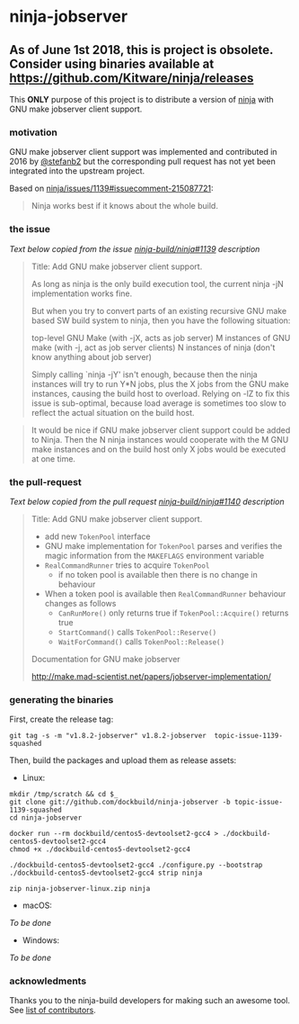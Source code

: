 ninja-jobserver
===============

## As of June 1st 2018, this is project is obsolete. Consider using binaries available at https://github.com/Kitware/ninja/releases

This **ONLY** purpose of this project is to distribute a version
of [ninja](https://ninja-build.org/) with GNU make jobserver client support.

### motivation

GNU make jobserver client support was implemented and contributed in 2016 by
[@stefanb2](https://github.com/stefanb2) but the corresponding pull
request has not yet been integrated into the upstream project.

Based on [ninja/issues/1139#issuecomment-215087721](https://github.com/ninja-build/ninja/issues/1139#issuecomment-215087721):

> Ninja works best if it knows about the whole build.

### the issue

_Text below copied from the issue [ninja-build/ninja#1139](https://github.com/ninja-build/ninja/issues/1139) description_

>
> Title: Add GNU make jobserver client support.
>
> As long as ninja is the only build execution tool, the current ninja -jN implementation works fine.
>
> But when you try to convert parts of an existing recursive GNU make based SW build system to ninja, then you have the following situation:
>
>    top-level GNU Make (with -jX, acts as job server)
>    M instances of GNU make (with -j, act as job server clients)
>    N instances of ninja (don't know anything about job server)
>
> Simply calling `ninja -jY' isn't enough, because then the ninja instances will try to run Y*N jobs, plus the X jobs from the GNU make instances, causing the build host to overload. Relying on -lZ to fix this issue is sub-optimal, because load average is sometimes too slow to reflect the actual situation on the build host.

> It would be nice if GNU make jobserver client support could be added to Ninja. Then the N ninja instances would cooperate with the M GNU make instances and on the build host only X jobs would be executed at one time.

### the pull-request

_Text below copied from the pull request [ninja-build/ninja#1140](https://github.com/ninja-build/ninja/issues/1140) description_

>
> Title: Add GNU make jobserver client support.
>
> * add new `TokenPool` interface
> * GNU make implementation for `TokenPool` parses and verifies the magic
>   information from the `MAKEFLAGS` environment variable
> * `RealCommandRunner` tries to acquire `TokenPool`
>   * if no token pool is available then there is no change in behaviour
> * When a token pool is available then `RealCommandRunner` behaviour
>   changes as follows
>   * `CanRunMore()` only returns true if `TokenPool::Acquire()` returns true
>   * `StartCommand()` calls `TokenPool::Reserve()`
>   * `WaitForCommand()` calls `TokenPool::Release()`
>
> Documentation for GNU make jobserver
>
> http://make.mad-scientist.net/papers/jobserver-implementation/
>

### generating the binaries

First, create the release tag:

```
git tag -s -m "v1.8.2-jobserver" v1.8.2-jobserver  topic-issue-1139-squashed
```

Then, build the packages and upload them as release assets:

* Linux:

```
mkdir /tmp/scratch && cd $_
git clone git://github.com/dockbuild/ninja-jobserver -b topic-issue-1139-squashed
cd ninja-jobserver

docker run --rm dockbuild/centos5-devtoolset2-gcc4 > ./dockbuild-centos5-devtoolset2-gcc4
chmod +x ./dockbuild-centos5-devtoolset2-gcc4

./dockbuild-centos5-devtoolset2-gcc4 ./configure.py --bootstrap
./dockbuild-centos5-devtoolset2-gcc4 strip ninja

zip ninja-jobserver-linux.zip ninja
```

* macOS:

*To be done*

* Windows:

*To be done*



### acknowledments

Thanks you to the ninja-build developers for making such an awesome tool. See [list of contributors](https://github.com/ninja-build/ninja/graphs/contributors).
